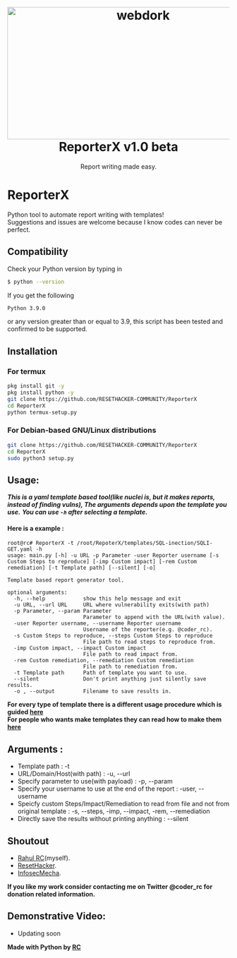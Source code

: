 <h1 align="center">
  <br>
  <a href="https://github.com/HACKE-RC/webdork"><img src="https://beeimg.com/images/f36886119494.png" alt="webdork" width="600" height="300"></a>
  <br>
  ReporterX v1.0 beta
  <br>
</h1>

<p align="center">Report writing made easy.</p>

# ReporterX
Python tool to automate report writing with templates!<br>
Suggestions and issues are welcome because I know codes can never be perfect.

## Compatibility
Check your Python version by typing in
```bash
$ python --version
```
If you get the following
```bash
Python 3.9.0
```
or any version greater than or equal to 3.9, this script has been tested and confirmed to be supported.

## Installation

### For termux
```bash
pkg install git -y 
pkg install python -y 
git clone https://github.com/RESETHACKER-COMMUNITY/ReporterX
cd ReporterX
python termux-setup.py
```

### For Debian-based GNU/Linux distributions
```bash
git clone https://github.com/RESETHACKER-COMMUNITY/ReporterX
cd ReporterX
sudo python3 setup.py
```

## Usage:
***This is a yaml template based tool(like nuclei is, but it makes reports, instead of finding vulns), The arguments depends upon the template you use.***
***You can use ```-h``` after selecting a template.***
#### Here is a example :
```
root@rc# ReporterX -t /root/RepoterX/templates/SQL-inection/SQLI-GET.yaml -h
usage: main.py [-h] -u URL -p Parameter -user Reporter username [-s Custom Steps to reproduce] [-imp Custom impact] [-rem Custom remediation] [-t Template path] [--silent] [-o]

Template based report generator tool.

optional arguments:
  -h, --help            show this help message and exit
  -u URL, --url URL     URL where vulnerability exits(with path)
  -p Parameter, --param Parameter
                        Parameter to append with the URL(with value).
  -user Reporter username, --username Reporter username
                        Username of the reporter(e.g. @coder_rc).
  -s Custom Steps to reproduce, --steps Custom Steps to reproduce
                        File path to read steps to reproduce from.
  -imp Custom impact, --impact Custom impact
                        File path to read impact from.
  -rem Custom remediation, --remediation Custom remediation
                        File path to remediation from.
  -t Template path      Path of template you want to use.
  --silent              Don't print anything just silently save results.
  -o , --output         Filename to save results in.

```

**For every type of template there is a different usage procedure which is guided [here](/templates)**<br>
**For people who wants make templates they can read how to make them [here](/templates)**

## Arguments :
- Template path : -t 
- URL/Domain/Host(with path) : -u, --url
- Specify parameter to use(with payload) : -p, --param
- Specify your username to use at the end of the report : -user, --username
- Speicfy custom Steps/Impact/Remediation to read from file and not from original template : -s, --steps, -imp, --impact, -rem, --remediation
- Directly save the results without printing anything : --silent

## Shoutout
- [Rahul RC](https://twitter.com/coder_rc)(myself).
- [ResetHacker](https://github.com/RESETHACKER-COMMUNITY).
- [InfosecMecha](https://twitter.com/InfosecMecha).

**If you like my work consider contacting me on Twitter @coder_rc for donation related information.**

## Demonstrative Video:

- Updating soon

**Made with Python by [RC](https://twitter.com/coder_rc)**
